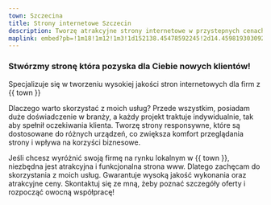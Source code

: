 ```yaml
---
town: Szczecina
title: Strony internetowe Szczecin
description: Tworzę atrakcyjne strony internetowe w przystepnych cenach dla firm ze Szczecina. Zadzwoń do mnie +48 788 660 190
maplink: embed?pb=!1m18!1m12!1m3!1d152138.45478592245!2d14.459819303092594!3d53.4297873997004!2m3!1f0!2f0!3f0!3m2!1i1024!2i768!4f13.1!3m3!1m2!1s0x47aa093800d3a759%3A0xa95adc4e5f8ac4f3!2sSzczecin!5e0!3m2!1spl!2spl!4v1682842106631!5m2!1spl!2spl
---
```


### Stwórzmy stronę która pozyska dla Ciebie nowych klientów!

Specjalizuje się w tworzeniu wysokiej jakości stron internetowych dla firm z {{ town }}

Dlaczego warto skorzystać z moich usług? Przede wszystkim, posiadam duże doświadczenie w branży, a każdy projekt traktuje indywidualnie, tak aby spełnił oczekiwania klienta. Tworzę strony responsywne, które są dostosowane do różnych urządzeń, co zwiększa komfort przeglądania strony i wpływa na korzyści biznesowe.

Jeśli chcesz wyróżnić swoją firmę na rynku lokalnym w {{ town }}, niezbędna jest atrakcyjna i funkcjonalna strona www. Dlatego zachęcam do skorzystania z moich usług. Gwarantuje wysoką jakość wykonania oraz atrakcyjne ceny. Skontaktuj się ze mną, żeby poznać szczegóły oferty i rozpocząć owocną współpracę!